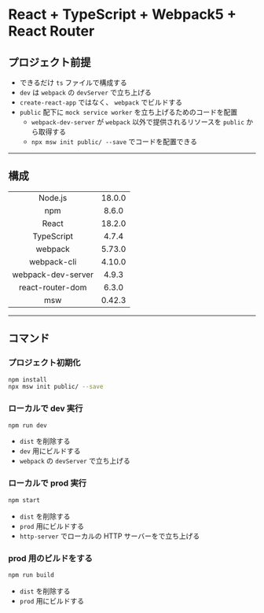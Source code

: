 # React + TypeScript + Webpack5 + React Router

## プロジェクト前提

- できるだけ `ts` ファイルで構成する
- `dev` は `webpack` の `devServer` で立ち上げる
- `create-react-app` ではなく、 `webpack` でビルドする
- `public` 配下に `mock service worker` を立ち上げるためのコードを配置
  - `webpack-dev-server` が `webpack` 以外で提供されるリソースを `public` から取得する
  - `npx msw init public/ --save` でコードを配置できる

---

## 構成

|                    |        |
| :----------------: | :----: |
|      Node.js       | 18.0.0 |
|        npm         | 8.6.0  |
|       React        | 18.2.0 |
|     TypeScript     | 4.7.4  |
|      webpack       | 5.73.0 |
|    webpack-cli     | 4.10.0 |
| webpack-dev-server | 4.9.3  |
|  react-router-dom  | 6.3.0  |
|        msw         | 0.42.3 |

---

## コマンド

### プロジェクト初期化

```bash
npm install
npx msw init public/ --save
```

### ローカルで dev 実行

```bash
npm run dev
```

- `dist` を削除する
- `dev` 用にビルドする
- `webpack` の `devServer` で立ち上げる

### ローカルで prod 実行

```bash
npm start
```

- `dist` を削除する
- `prod` 用にビルドする
- `http-server` でローカルの HTTP サーバーをで立ち上げる

### prod 用のビルドをする

```bash
npm run build
```

- `dist` を削除する
- `prod` 用にビルドする
